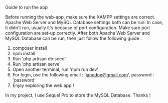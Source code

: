 Guide to run the app

Before running the web-app, make sure the XAMPP settings are correct.
Apache Web Server and MySQL Database settings both can be run.
In case, it didn't run, usually it's because of port configuration. Make sure port configuration are set-up correctly.
After both Apache Web Server and MySQL Database can be run, then just follow the following guide :

1. composer install
2. npm install
3. Run 'php artisan db:seed'
4. Run 'php artisan serve'
5. Open another terminal, run 'npm run dev'
6. For login, use the following email : 'janedoe@gmail.com', password : 'password'
7. Enjoy exploring the web app !

In my project, I use Sequel Pro to store the MySQL Database. Thanks !